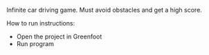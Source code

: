 Infinite car driving game. Must avoid obstacles and get a high score. 

How to run instructions:
- Open the project in Greenfoot
- Run program
